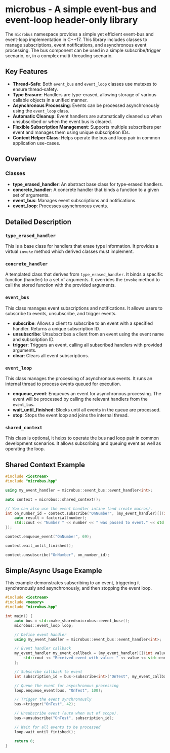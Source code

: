 # microbus - A simple event-bus and event-loop header-only library

The `microbus` namespace provides a simple yet efficient event-bus and event-loop implementation in C++17.
This library includes classes to manage subscriptions, event notifications, and asynchronous event processing.
The bus component can be used in a simple subscribe/trigger scenario, or, in a complex multi-threading scenario.

## Key Features

- **Thread-Safe**: Both `event_bus` and `event_loop` classes use mutexes to ensure thread-safety.
- **Type Erasure**: Handlers are type-erased, allowing storage of various callable objects in a unified manner.
- **Asynchronous Processing**: Events can be processed asynchronously using the `event_loop` class.
- **Automatic Cleanup**: Event handlers are automatically cleaned up when unsubscribed or when the event bus is cleared.
- **Flexible Subscription Management**: Supports multiple subscribers per event and manages them using unique subscription IDs.
- **Context Helper Class**: Helps operate the bus and loop pair in common application use-cases.

## Overview

### Classes

- **type_erased_handler**: An abstract base class for type-erased handlers.
- **concrete_handler**: A concrete handler that binds a function to a given set of arguments.
- **event_bus**: Manages event subscriptions and notifications.
- **event_loop**: Processes asynchronous events.

## Detailed Description

### `type_erased_handler`

This is a base class for handlers that erase type information. It provides a virtual `invoke` method which derived classes must implement.

### `concrete_handler`

A templated class that derives from `type_erased_handler`. It binds a specific function (handler) to a set of arguments. It overrides the `invoke` method to call the stored function with the provided arguments.

### `event_bus`

This class manages event subscriptions and notifications. It allows users to subscribe to events, unsubscribe, and trigger events.

- **subscribe**: Allows a client to subscribe to an event with a specified handler. Returns a unique subscription ID.
- **unsubscribe**: Unsubscribes a client from an event using the event name and subscription ID.
- **trigger**: Triggers an event, calling all subscribed handlers with provided arguments.
- **clear**: Clears all event subscriptions.

### `event_loop`

This class manages the processing of asynchronous events. It runs an internal thread to process events queued for execution.

- **enqueue_event**: Enqueues an event for asynchronous processing. The event will be processed by calling the relevant handlers from the `event_bus`.
- **wait_until_finished**: Blocks until all events in the queue are processed.
- **stop**: Stops the event loop and joins the internal thread.

### `shared_context`

This class is optional, it helps to operate the bus nad loop pair
in common development scenarios.
It allows subscribing and queuing event as well as operating the loop.

## Shared Context Example
```cpp
#include <iostream>
#include "microbus.hpp"

using my_event_handler = microbus::event_bus::event_handler<int>;

auto context = microbus::shared_context();

// You can also use the event handler inline (and create macros).
int on_number_id = context.subscribe("OnNumber", (my_event_handler)[](int number) {
    auto result = factorial(number);
    std::cout << "Number " << number << " was passed to event." << std::endl;
});

context.enqueue_event("OnNumber", 69);

context.wait_until_finished();

context.unsubscribe("OnNumber", on_number_id);
```

## Simple/Async Usage Example

This example demonstrates subscribing to an event,
triggering it synchronously and asynchronously,
and then stopping the event loop.

```cpp
#include <iostream>
#include <memory>
#include "microbus.hpp"

int main() {
    auto bus = std::make_shared<microbus::event_bus>();
    microbus::event_loop loop;

    // Define event handler
    using my_event_handler = microbus::event_bus::event_handler<int>;

    // Event handler callback
    my_event_handler my_event_callback = (my_event_handler)[](int value) {
        std::cout << "Received event with value: " << value << std::endl;
    };

    // Subscribe callback to event
    int subscription_id = bus->subscribe<int>("OnTest", my_event_callback);

    // Queue the event for asynchronous processing
    loop.enqueue_event(bus, "OnTest", 100);

    // Trigger the event synchronously
    bus->trigger("OnTest", 42);

    // Unsubscribe event (auto when out of scope).
    bus->unsubscribe("OnTest", subscription_id);

    // Wait for all events to be processed
    loop.wait_until_finished();

    return 0;
}
```
